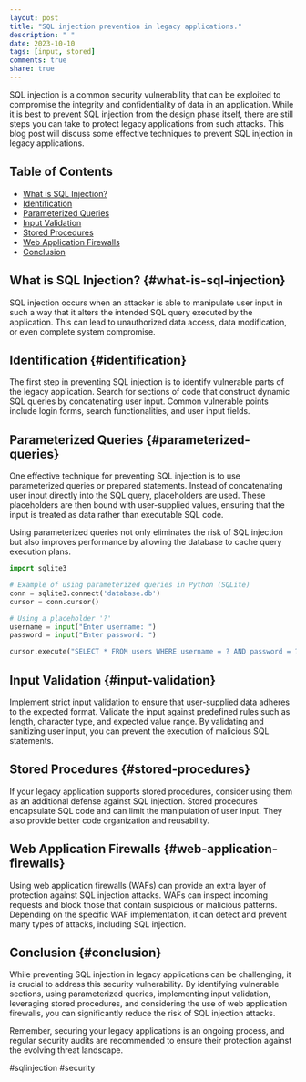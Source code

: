 ```yaml
---
layout: post
title: "SQL injection prevention in legacy applications."
description: " "
date: 2023-10-10
tags: [input, stored]
comments: true
share: true
---
```


SQL injection is a common security vulnerability that can be exploited to compromise the integrity and confidentiality of data in an application. While it is best to prevent SQL injection from the design phase itself, there are still steps you can take to protect legacy applications from such attacks. This blog post will discuss some effective techniques to prevent SQL injection in legacy applications.

## Table of Contents
- [What is SQL Injection?](#what-is-sql-injection)
- [Identification](#identification)
- [Parameterized Queries](#parameterized-queries)
- [Input Validation](#input-validation)
- [Stored Procedures](#stored-procedures)
- [Web Application Firewalls](#web-application-firewalls)
- [Conclusion](#conclusion)

## What is SQL Injection? {#what-is-sql-injection}
SQL injection occurs when an attacker is able to manipulate user input in such a way that it alters the intended SQL query executed by the application. This can lead to unauthorized data access, data modification, or even complete system compromise.

## Identification {#identification}
The first step in preventing SQL injection is to identify vulnerable parts of the legacy application. Search for sections of code that construct dynamic SQL queries by concatenating user input. Common vulnerable points include login forms, search functionalities, and user input fields.

## Parameterized Queries {#parameterized-queries}
One effective technique for preventing SQL injection is to use parameterized queries or prepared statements. Instead of concatenating user input directly into the SQL query, placeholders are used. These placeholders are then bound with user-supplied values, ensuring that the input is treated as data rather than executable SQL code.

Using parameterized queries not only eliminates the risk of SQL injection but also improves performance by allowing the database to cache query execution plans.

```python
import sqlite3

# Example of using parameterized queries in Python (SQLite)
conn = sqlite3.connect('database.db')
cursor = conn.cursor()

# Using a placeholder '?'
username = input("Enter username: ")
password = input("Enter password: ")

cursor.execute("SELECT * FROM users WHERE username = ? AND password = ?", (username, password))
```

## Input Validation {#input-validation}
Implement strict input validation to ensure that user-supplied data adheres to the expected format. Validate the input against predefined rules such as length, character type, and expected value range. By validating and sanitizing user input, you can prevent the execution of malicious SQL statements.

## Stored Procedures {#stored-procedures}
If your legacy application supports stored procedures, consider using them as an additional defense against SQL injection. Stored procedures encapsulate SQL code and can limit the manipulation of user input. They also provide better code organization and reusability.

## Web Application Firewalls {#web-application-firewalls}
Using web application firewalls (WAFs) can provide an extra layer of protection against SQL injection attacks. WAFs can inspect incoming requests and block those that contain suspicious or malicious patterns. Depending on the specific WAF implementation, it can detect and prevent many types of attacks, including SQL injection.

## Conclusion {#conclusion}
While preventing SQL injection in legacy applications can be challenging, it is crucial to address this security vulnerability. By identifying vulnerable sections, using parameterized queries, implementing input validation, leveraging stored procedures, and considering the use of web application firewalls, you can significantly reduce the risk of SQL injection attacks.

Remember, securing your legacy applications is an ongoing process, and regular security audits are recommended to ensure their protection against the evolving threat landscape.

#sqlinjection #security